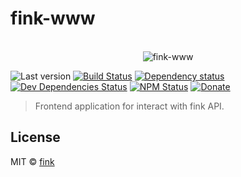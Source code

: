 # fink-www

<p align="center">
  <br>
  <img src="https://avatars2.githubusercontent.com/u/16745034" alt="fink-www">
  <br>
</p>

![Last version](https://img.shields.io/github/tag/finkhq/fink-www.svg?style=flat-square)
[![Build Status](http://img.shields.io/travis/finkhq/fink-www/master.svg?style=flat-square)](https://travis-ci.org/finkhq/fink-www)
[![Dependency status](http://img.shields.io/david/finkhq/fink-www.svg?style=flat-square)](https://david-dm.org/finkhq/fink-www)
[![Dev Dependencies Status](http://img.shields.io/david/dev/finkhq/fink-www.svg?style=flat-square)](https://david-dm.org/finkhq/fink-www#info=devDependencies)
[![NPM Status](http://img.shields.io/npm/dm/fink-www.svg?style=flat-square)](https://www.npmjs.org/package/fink-www)
[![Donate](https://img.shields.io/badge/donate-paypal-blue.svg?style=flat-square)](https://paypal.me/kikobeats)

> Frontend application for interact with fink API.

## License

MIT © [fink](http://xn--rn8h.ws/)

